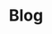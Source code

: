 ---
layout: grid
title: Blog
description: >
    Posts in Blog category
slug: Blog
permalink: blog
---